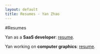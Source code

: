 ```yaml
---
layout: default
title: Resumes - Yan Zhao
---
```

#Resumes

Yan as a __SaaS developer__: [resume][saas].

Yan working on __computer graphics__: [resume][cg].

[saas]: /resumes/ror_resume_yan.pdf
[cg]: /resumes/cg_resume_yan.pdf
